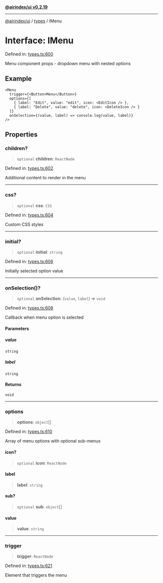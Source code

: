 [**@airindex/ui v0.2.19**](../../README.md)

***

[@airindex/ui](../../README.md) / [types](../README.md) / IMenu

# Interface: IMenu

Defined in: [types.ts:600](https://github.com/airindex-app/ui/blob/main/src/types.ts#L600)

Menu component props - dropdown menu with nested options

## Example

```tsx
<Menu
  trigger={<Button>Menu</Button>}
  options={[
    { label: "Edit", value: "edit", icon: <EditIcon /> },
    { label: "Delete", value: "delete", icon: <DeleteIcon /> }
  ]}
  onSelection={(value, label) => console.log(value, label)}
/>
```

## Properties

### children?

> `optional` **children**: `ReactNode`

Defined in: [types.ts:602](https://github.com/airindex-app/ui/blob/main/src/types.ts#L602)

Additional content to render in the menu

***

### css?

> `optional` **css**: `CSS`

Defined in: [types.ts:604](https://github.com/airindex-app/ui/blob/main/src/types.ts#L604)

Custom CSS styles

***

### initial?

> `optional` **initial**: `string`

Defined in: [types.ts:606](https://github.com/airindex-app/ui/blob/main/src/types.ts#L606)

Initially selected option value

***

### onSelection()?

> `optional` **onSelection**: (`value`, `label`) => `void`

Defined in: [types.ts:608](https://github.com/airindex-app/ui/blob/main/src/types.ts#L608)

Callback when menu option is selected

#### Parameters

##### value

`string`

##### label

`string`

#### Returns

`void`

***

### options

> **options**: `object`[]

Defined in: [types.ts:610](https://github.com/airindex-app/ui/blob/main/src/types.ts#L610)

Array of menu options with optional sub-menus

#### icon?

> `optional` **icon**: `ReactNode`

#### label

> **label**: `string`

#### sub?

> `optional` **sub**: `object`[]

#### value

> **value**: `string`

***

### trigger

> **trigger**: `ReactNode`

Defined in: [types.ts:621](https://github.com/airindex-app/ui/blob/main/src/types.ts#L621)

Element that triggers the menu
